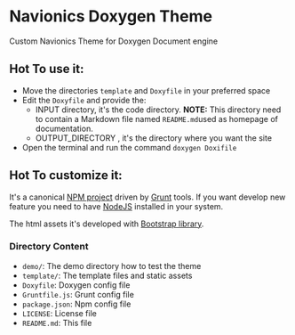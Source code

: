# Navionics Doxygen Theme
Custom Navionics Theme for Doxygen Document engine


## Hot To use it:
* Move the directories `template` and `Doxyfile` in your preferred space
* Edit the `Doxyfile` and provide the:
  * INPUT directory, it's the code directory. **NOTE:** This directory need to contain a Markdown file named `README.md`used as homepage of documentation.
  * OUTPUT_DIRECTORY , it's the directory where you want the site
* Open the terminal and run the command `doxygen Doxifile`




## Hot To customize it:
It's a canonical [NPM project](https://www.npmjs.com/) driven by [Grunt](https://gruntjs.com/) tools. If you want develop new feature you need to have [NodeJS](https://nodejs.org/it/) installed in your system.

The html assets it's developed with [Bootstrap library](https://getbootstrap.com/).

### Directory Content

* `demo/`: The demo directory how to test the theme           
* `template/`: The template files and static assets
* `Doxyfile`: Doxygen config file
* `Gruntfile.js`: Grunt config file
* `package.json`: Npm config file
* `LICENSE`: License file      
* `README.md`: This file
